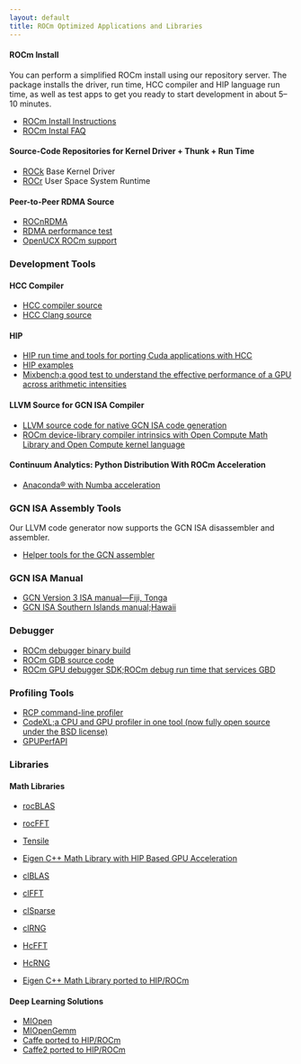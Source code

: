 ```yaml
---
layout: default
title: ROCm Optimized Applications and Libraries
---
```


#### ROCm Install 
You can perform a simplified ROCm install using our repository server. The package installs the driver, run time, HCC compiler and HIP language run time, as well as test apps to get you ready to start development in about 5&ndash;10 minutes. 
* [ROCm Install Instructions](ROCmInstall.md)
* [ROCm Instal FAQ](install_issues.md) 


#### Source-Code Repositories for Kernel Driver + Thunk + Run Time

* [ROCk](https://github.com/RadeonOpenCompute/ROCK-Kernel-Driver) Base Kernel Driver 
* [ROCr](https://github.com/RadeonOpenCompute/ROCR-Runtime) User Space System Runtime 

#### Peer-to-Peer RDMA Source

* [ROCnRDMA](https://github.com/RadeonOpenCompute/ROCnRDMA)
* [RDMA performance test](https://github.com/RadeonOpenCompute/rdma-perftest)
* [OpenUCX ROCm support](https://github.com/openucx/ucx/tree/master/src/uct/rocm)

### Development Tools

#### HCC Compiler

* [HCC compiler source](https://github.com/RadeonOpenCompute/hcc)
* [HCC Clang source](https://github.com/RadeonOpenCompute/hcc-clang)

#### HIP

* [HIP run time and tools for porting Cuda applications with HCC](https://github.com/GPUOpen-ProfessionalCompute-Tools/HIP)
* [HIP examples](https://github.com/GPUOpen-ProfessionalCompute-Tools/HIP-Examples)
* [Mixbench;a good test to understand the effective performance of a GPU across arithmetic intensities](https://github.com/ekondis/mixbench)

#### LLVM Source for GCN ISA Compiler

* [LLVM source code for native GCN ISA code generation](https://github.com/RadeonOpenCompute/llvm)
* [ROCm device-library compiler intrinsics with Open Compute Math Library and Open Compute kernel language](https://github.com/RadeonOpenCompute/ROCm-Device-Libs)


#### Continuum Analytics: Python Distribution With ROCm Acceleration

* [Anaconda® with Numba acceleration](http://numba.pydata.org/numba-doc/latest/index.html)


### GCN ISA Assembly Tools

Our LLVM code generator now supports the GCN ISA disassembler and assembler. 

* [Helper tools for the GCN assembler](https://github.com/RadeonOpenCompute/LLVM-AMDGPU-Assembler-Extra)

### GCN ISA Manual


* [GCN Version 3 ISA manual&mdash;Fiji, Tonga](http://amd-dev.wpengine.netdna-cdn.com/wordpress/media/2013/12/AMD_GCN3_Instruction_Set_Architecture_rev1.1.pdf)
* [GCN ISA Southern Islands manual;Hawaii](http://bit.ly/29t5aQP)

### Debugger

* [ROCm debugger binary build](https://github.com/RadeonOpenCompute/ROCm-Debugger)
* [ROCm GDB source code](https://github.com/RadeonOpenCompute/ROCm-GDB)
* [ROCm GPU debugger SDK;ROCm debug run time that services GBD](https://github.com/RadeonOpenCompute/ROCm-GPUDebugSDK)

### Profiling Tools


* [RCP command-line profiler](https://github.com/GPUOpen-Tools/RCP)
* [CodeXL;a CPU and GPU profiler in one tool (now fully open source under the BSD license)](https://github.com/GPUOpen-Tools/CodeXL)
* [GPUPerfAPI](https://github.com/GPUOpen-Tools/GPA)

### Libraries


#### Math Libraries

* [rocBLAS](https://github.com/ROCmSoftwarePlatform/rocBLAS)
* [rocFFT](https://github.com/ROCmSoftwarePlatform/rocFFT)
* [Tensile](https://github.com/ROCmSoftwarePlatform/Tensile)

* [Eigen C++ Math Library with HIP Based GPU Acceleration](https://github.com/ROCmSoftwarePlatform/hipeigen) 

* [clBLAS](https://github.com/clMathLibraries/clBLAS)
* [clFFT](https://github.com/clMathLibraries/clFFT)
* [clSparse](https://github.com/clMathLibraries/clSPARSE)
* [clRNG](https://github.com/clMathLibraries/clRNG)


* [HcFFT](https://github.com/ROCmSoftwarePlatform/hcFFT)
* [HcRNG](https://github.com/ROCmSoftwarePlatform/hcRNG)
* [Eigen C++ Math Library ported to HIP/ROCm](https://github.com/ROCmSoftwarePlatform/hipeigen)  

#### Deep Learning Solutions 
* [MIOpen](https://github.com/ROCmSoftwarePlatform/MIOpen) 
* [MIOpenGemm](https://github.com/ROCmSoftwarePlatform/MIOpenGEMM) 
* [Caffe ported to HIP/ROCm](https://github.com/ROCmSoftwarePlatform/hipCaffe) 
* [Caffe2 ported to HIP/ROCm](https://github.com/ROCmSoftwarePlatform/hipCaffe)

